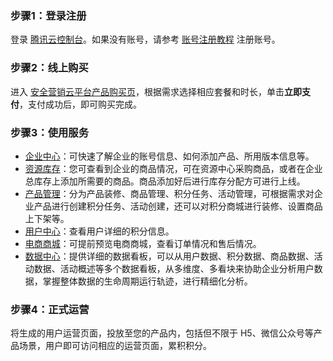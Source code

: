 
### 步骤1：登录注册
登录 [腾讯云控制台](https://console.cloud.tencent.com/)。如果没有账号，请参考 [账号注册教程](https://cloud.tencent.com/document/product/378/17985) 注册账号。 
### 步骤2：线上购买
进入 [安全营销云平台产品购买页](https://buy.cloud.tencent.com/smop)，根据需求选择相应套餐和时长，单击**立即支付**，支付成功后，即可购买完成。
### 步骤3：使用服务
- [企业中心](https://cloud.tencent.com/document/product/1310/73424)：可快速了解企业的账号信息、如何添加产品、所用版本信息等。
- [资源库存](https://cloud.tencent.com/document/product/1310/73375)：您可查看到企业的商品情况，可在资源中心采购商品，或者在企业总库存上添加所需要的商品。商品添加好后进行库存分配方可进行上线。
- [产品管理](https://cloud.tencent.com/document/product/1310/73397)：分为产品装修、商品管理、积分任务、活动管理，可根据需求对企业产品进行创建积分任务、活动创建，还可以对积分商城进行装修、设置商品上下架等。
- [用户中心](https://cloud.tencent.com/document/product/1310/73401)：查看用户详细的积分信息。
- [电商商城](https://cloud.tencent.com/document/product/1310/73409)：可提前预览电商商城，查看订单情况和售后情况。
- [数据中心](https://cloud.tencent.com/document/product/1310/73373)：提供详细的数据看板，可以从用户数据、积分数据、商品数据、活动数据、活动概述等多个数据看板，从多维度、多看块来协助企业分析用户数据，掌握整体数据的生命周期运行轨迹，进行精细化分析。


### 步骤4：正式运营
将生成的用户运营页面，投放至您的产品内，包括但不限于 H5、微信公众号等产品场景，用户即可访问相应的运营页面，累积积分。



